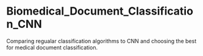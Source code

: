 # Biomedical_Document_Classification_CNN

Comparing regualar classification algorithms to CNN and choosing the best for medical document classification.
